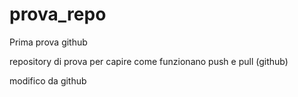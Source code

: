 # prova_repo
Prima prova github

repository di prova per capire come funzionano push e pull (github)

modifico da github

